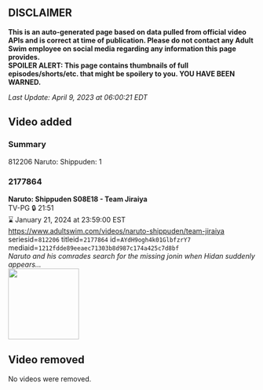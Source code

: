 ## DISCLAIMER
**This is an auto-generated page based on data pulled from official video APIs and is correct at time of publication. Please do not contact any Adult Swim employee on social media regarding any information this page provides.**  
**SPOILER ALERT: This page contains thumbnails of full episodes/shorts/etc. that might be spoilery to you. YOU HAVE BEEN WARNED.**  

_Last Update: April 9, 2023 at 06:00:21 EDT_
## Video added
### Summary
812206 Naruto: Shippuden: 1  
### 2177864
**Naruto: Shippuden S08E18 - Team Jiraiya**  
TV-PG 🔒 21:51  
⌛ January 21, 2024 at 23:59:00 EST  
https://www.adultswim.com/videos/naruto-shippuden/team-jiraiya  
seriesid=`812206` titleid=`2177864` id=`AYdH9ogh4k01GlbfzrY7` mediaid=`1212fdde89eeaec71303b8d987c174a425c7d8bf`  
_Naruto and his comrades search for the missing jonin when Hidan suddenly appears..._  
<a href="https://media.cdn.adultswim.com/uploads/20230408/thumbnails/2_2348112132-narutoshippuden434Still001tiny.png"><img src="https://media.cdn.adultswim.com/uploads/20230408/thumbnails/2_2348112132-narutoshippuden434Still001tiny.png" height="144px" /></a>
## Video removed
No videos were removed.  
